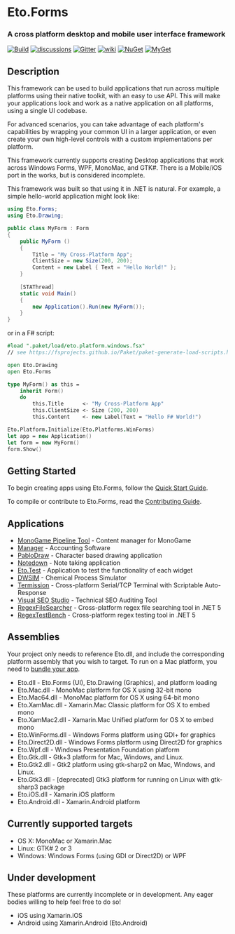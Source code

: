 Eto.Forms
=========
### A cross platform desktop and mobile user interface framework

[![Build](https://github.com/picoe/Eto/actions/workflows/build.yml/badge.svg)](https://github.com/picoe/Eto/actions/workflows/build.yml)
[![discussions](https://img.shields.io/badge/join-the%20discussions-yellowgreen.svg)](https://github.com/picoe/Eto/discussions)
[![Gitter](https://img.shields.io/gitter/room/nwjs/nw.js.svg)](https://gitter.im/picoe/Eto)
[![wiki](https://img.shields.io/badge/browse-the%20wiki-orange.svg)](https://github.com/picoe/Eto/wiki)
[![NuGet](http://img.shields.io/nuget/v/Eto.Forms.svg?style=flat)](https://www.nuget.org/packages/Eto.Forms/)
[![MyGet](http://img.shields.io/myget/eto/vpre/Eto.Forms.svg?style=flat&label=MyGet)](https://www.myget.org/gallery/eto)

Description
-----------

This framework can be used to build applications that run across multiple platforms using their native toolkit, with an easy to use API. This will make your applications look and work as a native application on all platforms, using a single UI codebase.

For advanced scenarios, you can take advantage of each platform's capabilities by wrapping your common UI in a larger application, or even create your own high-level controls with a custom implementations per platform.

This framework currently supports creating Desktop applications that work across Windows Forms, WPF, MonoMac, and GTK#.
There is a Mobile/iOS port in the works, but is considered incomplete.

This framework was built so that using it in .NET is natural. For example, a simple hello-world application might look like:

```C#
using Eto.Forms;
using Eto.Drawing;

public class MyForm : Form
{
	public MyForm ()
	{
		Title = "My Cross-Platform App";
		ClientSize = new Size(200, 200);
		Content = new Label { Text = "Hello World!" };
	}
	
	[STAThread]
	static void Main()
	{
		new Application().Run(new MyForm());
	}
}
```

or in a F# script:

```fsharp
#load ".paket/load/eto.platform.windows.fsx"
// see https://fsprojects.github.io/Paket/paket-generate-load-scripts.html

open Eto.Drawing
open Eto.Forms

type MyForm() as this =
    inherit Form()
    do
        this.Title      <- "My Cross-Platform App"
        this.ClientSize <- Size (200, 200)
        this.Content    <- new Label(Text = "Hello F# World!")

Eto.Platform.Initialize(Eto.Platforms.WinForms)
let app = new Application()
let form = new MyForm()
form.Show()
```

Getting Started
---------------

To begin creating apps using Eto.Forms, follow the [Quick Start Guide](https://github.com/picoe/Eto/wiki/Quick-Start).

To compile or contribute to Eto.Forms, read the [Contributing Guide](https://github.com/picoe/Eto/wiki/Contributing).


Applications
------------
* [MonoGame Pipeline Tool](https://github.com/MonoGame/MonoGame) - Content manager for MonoGame
* [Manager](http://www.manager.io) - Accounting Software
* [PabloDraw](http://picoe.ca/products/pablodraw/alpha) - Character based drawing application
* [Notedown](https://github.com/cwensley/Notedown) - Note taking application
* [Eto.Test](https://github.com/picoe/Eto/tree/master/test/Eto.Test) - Application to test the functionality of each widget
* [DWSIM](https://github.com/DanWBR/dwsim5) - Chemical Process Simulator
* [Termission](https://github.com/junian/termission) - Cross-platform Serial/TCP Terminal with Scriptable Auto-Response
* [Visual SEO Studio](https://visual-seo.com/) - Technical SEO Auditing Tool
* [RegexFileSearcher](https://github.com/CommonLoon102/RegexFileSearcher) - Cross-platform regex file searching tool in .NET 5
* [RegexTestBench](https://github.com/CommonLoon102/RegexTestBench) - Cross-platform regex testing tool in .NET 5

Assemblies
----------

Your project only needs to reference Eto.dll, and include the corresponding platform assembly that you wish to target. To run on a Mac platform, you need to [bundle your app](https://github.com/picoe/Eto/wiki/Running-your-application).

* Eto.dll - Eto.Forms (UI), Eto.Drawing (Graphics), and platform loading
* Eto.Mac.dll - MonoMac platform for OS X using 32-bit mono
* Eto.Mac64.dll - MonoMac platform for OS X using 64-bit mono
* Eto.XamMac.dll - Xamarin.Mac Classic platform for OS X to embed mono
* Eto.XamMac2.dll - Xamarin.Mac Unified platform for OS X to embed mono
* Eto.WinForms.dll - Windows Forms platform using GDI+ for graphics
* Eto.Direct2D.dll - Windows Forms platform using Direct2D for graphics
* Eto.Wpf.dll - Windows Presentation Foundation platform
* Eto.Gtk.dll - Gtk+3 platform for Mac, Windows, and Linux.
* Eto.Gtk2.dll - Gtk2 platform using gtk-sharp2 on Mac, Windows, and Linux.
* Eto.Gtk3.dll - [deprecated] Gtk3 platform for running on Linux with gtk-sharp3 package
* Eto.iOS.dll - Xamarin.iOS platform
* Eto.Android.dll - Xamarin.Android platform

Currently supported targets
---------------------------

* OS X: MonoMac or Xamarin.Mac
* Linux: GTK# 2 or 3
* Windows: Windows Forms (using GDI or Direct2D) or WPF
	
Under development
-----------------

These platforms are currently incomplete or in development. Any eager bodies willing to help feel free to do so!

* iOS using Xamarin.iOS
* Android using Xamarin.Android (Eto.Android)
